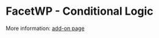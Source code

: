 # FacetWP - Conditional Logic
More information: [add-on page](https://facetwp.com/add-ons/conditional-logic/)
